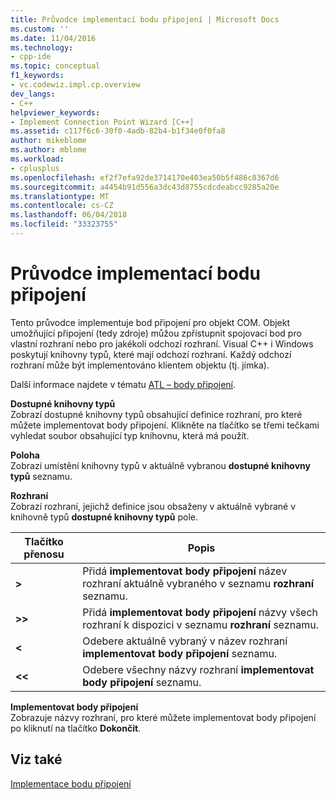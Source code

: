 ```yaml
---
title: Průvodce implementací bodu připojení | Microsoft Docs
ms.custom: ''
ms.date: 11/04/2016
ms.technology:
- cpp-ide
ms.topic: conceptual
f1_keywords:
- vc.codewiz.impl.cp.overview
dev_langs:
- C++
helpviewer_keywords:
- Implement Connection Point Wizard [C++]
ms.assetid: c117f6c6-30f0-4adb-82b4-b1f34e0f0fa8
author: mikeblome
ms.author: mblome
ms.workload:
- cplusplus
ms.openlocfilehash: ef2f7efa92de3714170e403ea50b5f486c8367d6
ms.sourcegitcommit: a4454b91d556a3dc43d8755cdcdeabcc9285a20e
ms.translationtype: MT
ms.contentlocale: cs-CZ
ms.lasthandoff: 06/04/2018
ms.locfileid: "33323755"
---
```

# <a name="implement-connection-point-wizard"></a>Průvodce implementací bodu připojení
Tento průvodce implementuje bod připojení pro objekt COM. Objekt umožňující připojení (tedy zdroje) můžou zpřístupnit spojovací bod pro vlastní rozhraní nebo pro jakékoli odchozí rozhraní. Visual C++ i Windows poskytují knihovny typů, které mají odchozí rozhraní. Každý odchozí rozhraní může být implementováno klientem objektu (tj. jímka).  
  
 Další informace najdete v tématu [ATL – body připojení](../atl/atl-connection-points.md).  
  
 **Dostupné knihovny typů**  
 Zobrazí dostupné knihovny typů obsahující definice rozhraní, pro které můžete implementovat body připojení. Klikněte na tlačítko se třemi tečkami vyhledat soubor obsahující typ knihovnu, která má použít.  
  
 **Poloha**  
 Zobrazí umístění knihovny typů v aktuálně vybranou **dostupné knihovny typů** seznamu.  
  
 **Rozhraní**  
 Zobrazí rozhraní, jejichž definice jsou obsaženy v aktuálně vybrané v knihovně typů **dostupné knihovny typů** pole.  
  
|Tlačítko přenosu|Popis|  
|---------------------|-----------------|  
|**>**|Přidá **implementovat body připojení** název rozhraní aktuálně vybraného v seznamu **rozhraní** seznamu.|  
|**>>**|Přidá **implementovat body připojení** názvy všech rozhraní k dispozici v seznamu **rozhraní** seznamu.|  
|**<**|Odebere aktuálně vybraný v název rozhraní **implementovat body připojení** seznamu.|  
|**<<**|Odebere všechny názvy rozhraní **implementovat body připojení** seznamu.|  
  
 **Implementovat body připojení**  
 Zobrazuje názvy rozhraní, pro které můžete implementovat body připojení po kliknutí na tlačítko **Dokončit**.  
  
## <a name="see-also"></a>Viz také  
 [Implementace bodu připojení](../ide/implementing-a-connection-point-visual-cpp.md)